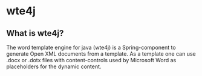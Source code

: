 # wte4j

What is wte4j?
--------------
The word template engine for java (wte4j) is a Spring-component to generate Open XML documents from a template.
As a template one can use .docx or .dotx files with content-controls used by Microsoft Word as placeholders for the dynamic content.
